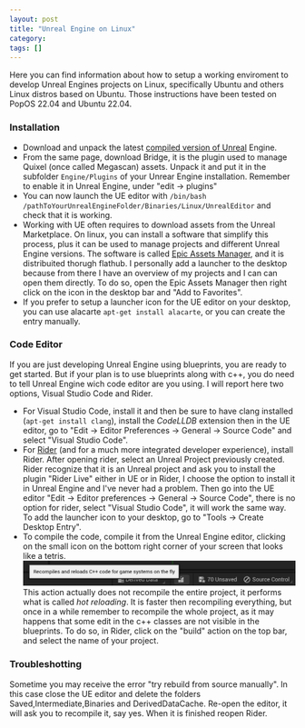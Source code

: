 ```yaml
---
layout: post
title: "Unreal Engine on Linux"
category: 
tags: []
---
```


Here you can find information about how to setup a working enviroment to develop Unreal Engines projects on Linux, specifically Ubuntu and others Linux distros based on Ubuntu. Those instructions have been tested on PopOS 22.04 and Ubuntu 22.04.

### Installation

- Download and unpack the latest [compiled version of Unreal](https://www.unrealengine.com/en-US/linux) Engine.
- From the same page, download Bridge, it is the plugin used to manage Quixel (once called Megascan) assets. Unpack it and put it in the subfolder `Engine/Plugins` of your Unrear Engine installation. Remember to enable it in Unreal Engine, under "edit -> plugins"
- You can now launch the UE editor with `/bin/bash /pathToYourUnrealEngineFolder/Binaries/Linux/UnrealEditor` and check that it is working.
- Working with UE often requires to download assets from the Unreal Marketplace. On linux, you can install a software that simplify this process, plus it can be used to manage projects and different Unreal Engine versions. The software is called [Epic Assets Manager](https://flathub.org/en/apps/io.github.achetagames.epic_asset_manager), and it is distribuited thorugh flathub. I personally add a launcher to the desktop because from there I have an overview of my projects and I can can open them directly. To do so, open the Epic Assets Manager then right click on the icon in the desktop bar and "Add to Favorites".
- If you prefer to setup a launcher icon for the UE editor on your desktop, you can use alacarte `apt-get install alacarte`, or you can create the entry manually.

### Code Editor

If you are just developing Unreal Engine using blueprints, you are ready to get started. But if your plan is to use blueprints along with c++, you do need to tell Unreal Engine wich code editor are you using. I will report here two options, Visual Studio Code and Rider.

- For Visual Studio Code, install it and then be sure to have clang installed (`apt-get install clang`), install the *CodeLLDB* extension then in the UE editor, go to "Edit -> Editor Preferences -> General -> Source Code" and select "Visual Studio Code".
- For [Rider](https://www.jetbrains.com/rider/) (and for a much more integrated developer experience), install Rider. After opening rider, select an Unreal Project previously created. Rider recognize that it is an Unreal project and ask you to install the plugin "Rider Live" either in UE or in Rider, I choose the option to install it in Unreal Engine and I've never had a problem. Then go into the UE editor "Edit -> Editor preferences -> General -> Source Code", there is no option for rider, select "Visual Studio Code", it will work the same way. To add the launcher icon to your desktop, go to "Tools -> Create Desktop Entry".
- To compile the code, compile it from the Unreal Engine editor, clicking on the small icon on the bottom right corner of your screen that looks like a tetris.
![compile UE](/assets/media/posts/compile-ue.png)
This action actually does not recompile the entire project, it performs what is called *hot reloading*. It is faster then recompiling everything, but once in a while remember to recompile the whole project, as it may happens that some edit in the c++ classes are not visible in the blueprints. To do so, in Rider, click on the "build" action on the top bar, and select the name of your project.

### Troubleshotting

Sometime you may receive the error "try rebuild from source manually". In this case close the UE editor and delete the folders Saved,Intermediate,Binaries and DerivedDataCache. Re-open the editor, it will ask you to recompile it, say yes. When it is finished reopen Rider.